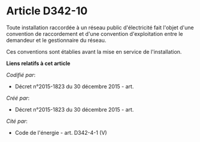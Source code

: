 # Article D342-10

Toute installation raccordée à un réseau public d'électricité fait l'objet d'une convention de raccordement et d'une
convention d'exploitation entre le demandeur et le gestionnaire du réseau.

Ces conventions sont établies avant la mise en service de l'installation.

**Liens relatifs à cet article**

_Codifié par_:

  - Décret n°2015-1823 du 30 décembre 2015 - art.

_Créé par_:

  - Décret n°2015-1823 du 30 décembre 2015 - art.

_Cité par_:

  - Code de l'énergie - art. D342-4-1 (V)
